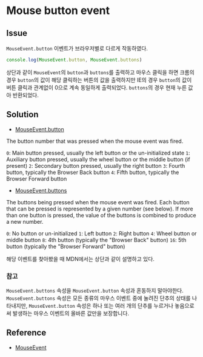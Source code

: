 # Mouse button event

## Issue

`MouseEvent.button` 이벤트가 브라우저별로 다르게 작동하였다.

```javascript
console.log(MouseEvent.button, MouseEvent.buttons)
```

상단과 같이 `MouseEvent`의 `button`과 `buttons`를 출력하고 마우스 클릭을 하면 크롬의 경우 `button`의 값이 해당 클릭하는 버튼의 값을 출력하지만 IE의 경우 `button`의 값이 버튼 클릭과 관계없이 0으로 계속 동일하게 출력되었다. `buttons`의 경우 현재 누른 값아 반환되었다.

## Solution

* [MouseEvent.button](https://developer.mozilla.org/en-US/docs/Web/API/MouseEvent/button)

The button number that was pressed when the mouse event was fired.

`0`: Main button pressed, usually the left button or the un-initialized state
`1`: Auxiliary button pressed, usually the wheel button or the middle button (if present)
`2`: Secondary button pressed, usually the right button
`3`: Fourth button, typically the Browser Back button
`4`: Fifth button, typically the Browser Forward button

* [MouseEvent.buttons](https://developer.mozilla.org/en-US/docs/Web/API/MouseEvent/buttons)

The buttons being pressed when the mouse event was fired. Each button that can be pressed is represented by a given number (see below). If more than one button is pressed, the value of the buttons is combined to produce a new number.

`0`: No button or un-initialized
`1`: Left button
`2`: Right button
`4`: Wheel button or middle button
`8`: 4th button (typically the "Browser Back" button)
`16`: 5th button (typically the "Browser Forward" button)

해당 이벤트를 찾아봤을 때 MDN에서는 상단과 같이 설명하고 있다.

### 참고

`MouseEvent.buttons` 속성을 `MouseEvent.button` 속성과 혼동하지 말아야한다. `MouseEvent.buttons` 속성은 모든 종류의 마우스 이벤트 중에 눌려진 단추의 상태를 나타내지만, `MouseEvent.button` 속성은 하나 또는 여러 개의 단추를 누르거나 놓음으로써 발생하는 마우스 이벤트의 올바른 값만을 보장합니다.

## Reference

* [MouseEvent](https://developer.mozilla.org/ko/docs/Web/API/MouseEvent)